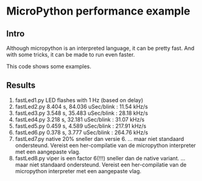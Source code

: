 # MicroPython performance example

## Intro

Although micropython is an interpreted language, it can be pretty fast. And with some tricks, it can be made to run even faster.

This code shows some examples.

## Results

1. fastLed1.py
	LED flashes with 1 Hz (based on delay)
2. fastLed2.py
	8.404 s, 84.036 uSec/blink :    11.54 kHz/s
3. fastLed3.py
	 	3.548 s, 35.483 uSec/blink :    28.18 kHz/s
4. fastLed4.py
	3.218 s, 32.181 uSec/blink :    31.07 kHz/s
5. fastLed5.py
	0.459 s,  4.589 uSec/blink :   217.91 kHz/s
6. fastLed6.py
	0.378 s,  3.777 uSec/blink :   264.76 kHz/s
7. fastLed7.py
	native 20% sneller dan versie 6.
	... maar niet standaard ondersteund. Vereist een her-compilatie
	  van de micropython interpreter met een aangepaste vlag.
8. fastLed8.py
	viper is een factor 6(!!!) sneller dan de native variant.
	 ... maar niet standaard ondersteund. Vereist een her-compilatie
	     van de micropython interpreter met een aangepaste vlag.
